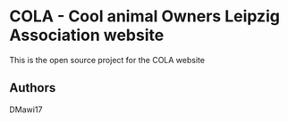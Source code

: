 # COLA - Cool animal Owners Leipzig Association website

This is the open source project for the COLA website

## Authors
DMawi17
